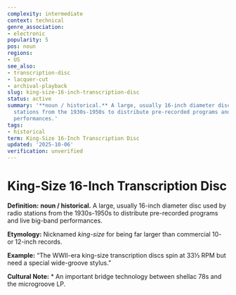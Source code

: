 ```yaml
---
complexity: intermediate
context: technical
genre_association:
- electronic
popularity: 5
pos: noun
regions:
- US
see_also:
- transcription-disc
- lacquer-cut
- archival-playback
slug: king-size-16-inch-transcription-disc
status: active
summary: '**noun / historical.** A large, usually 16-inch diameter disc used by radio
  stations from the 1930s-1950s to distribute pre-recorded programs and live big-band
  performances.'
tags:
- historical
term: King-Size 16-Inch Transcription Disc
updated: '2025-10-06'
verification: unverified
---
```


# King-Size 16-Inch Transcription Disc

**Definition:** **noun / historical.** A large, usually 16-inch diameter disc used by radio stations from the 1930s-1950s to distribute pre-recorded programs and live big-band performances.

**Etymology:** Nicknamed *king-size* for being far larger than commercial 10- or 12-inch records.

**Example:** “The WWII-era king-size transcription discs spin at 33⅓ RPM but need a special wide-groove stylus.”

**Cultural Note:** * An important bridge technology between shellac 78s and the microgroove LP.

